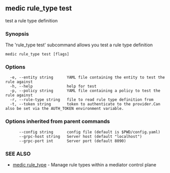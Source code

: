 ## medic rule_type test

test a rule type definition

### Synopsis

The 'rule_type test' subcommand allows you test a rule type definition

```
medic rule_type test [flags]
```

### Options

```
  -e, --entity string      YAML file containing the entity to test the rule against
  -h, --help               help for test
  -p, --policy string      YAML file containing a policy to test the rule against
  -r, --rule-type string   file to read rule type definition from
  -t, --token string       token to authenticate to the provider.Can also be set via the AUTH_TOKEN environment variable.
```

### Options inherited from parent commands

```
      --config string      config file (default is $PWD/config.yaml)
      --grpc-host string   Server host (default "localhost")
      --grpc-port int      Server port (default 8090)
```

### SEE ALSO

* [medic rule_type](medic_rule_type.md)	 - Manage rule types within a mediator control plane

